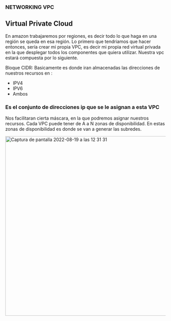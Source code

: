 ###  NETWORKING VPC

## Virtual Private Cloud
En amazon trabajaremos por regiones, es decir todo lo que haga en una región se queda en esa región.
Lo primero que tendriamos que hacer entonces, sería crear mi propia VPC, es decir mi propia red virtual privada en la que desplegar todos los componentes que quiera utilizar.
Nuestra vpc estará compuesta por lo siguiente.

Bloque CIDR:
Basicamente es donde iran almacenadas las direcciones de nuestros recursos en :
- IPV4
- IPV6
- Ambos
### Es el conjunto de direcciones ip que se le asignan a esta VPC
Nos facilitaran cierta máscara, en la que podremos asignar nuestros recursos.
Cada VPC puede tener de A a N zonas de disponibilidad.
En estas zonas de disponibilidad es donde se van a generar las subredes.

<img width="562" alt="Captura de pantalla 2022-08-19 a las 12 31 31" src="https://user-images.githubusercontent.com/55221433/185600236-9fbb0934-9892-4330-a701-ae4d841afab4.png">
